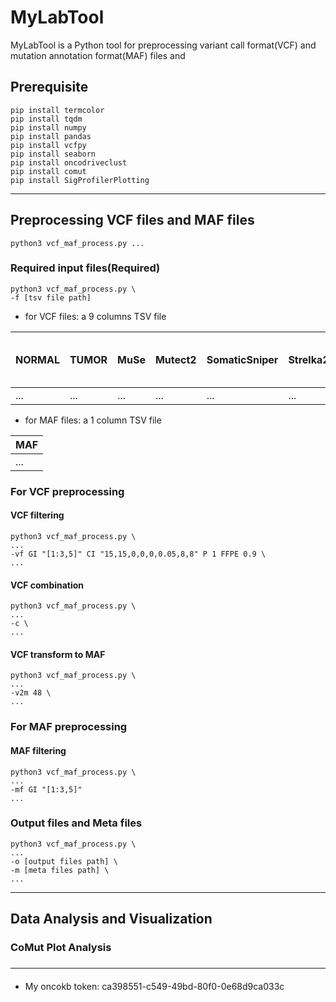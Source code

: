 # MyLabTool
MyLabTool is a Python tool for preprocessing variant call format(VCF) and mutation annotation format(MAF) files and 

## Prerequisite
```shell
pip install termcolor
pip install tqdm
pip install numpy
pip install pandas
pip install vcfpy
pip install seaborn
pip install oncodriveclust
pip install comut
pip install SigProfilerPlotting
```
______

## Preprocessing VCF files and MAF files
```shell
python3 vcf_maf_process.py ...
```
### Required input files(Required)
```shell
python3 vcf_maf_process.py \
-f [tsv file path]
```
- for VCF files: a 9 columns TSV file

| NORMAL | TUMOR | MuSe | Mutect2 | SomaticSniper | Strelka2 | VarScan2 | At Least # CALLS | At Most # REJECT |
| ------ | ----- | ---- | ------- | ------------- | -------- | -------- | ---------------- | ---------------- |
| ...    | ...   | ...  | ...     | ...           | ...      | ...      | ...              | ...              |
- for MAF files: a 1 column TSV file 

| MAF |
| --- |
| ... |

### For VCF preprocessing
#### VCF filtering
```shell
python3 vcf_maf_process.py \
...
-vf GI "[1:3,5]" CI "15,15,0,0,0,0.05,8,8" P 1 FFPE 0.9 \
...
```
#### VCF combination
```shell
python3 vcf_maf_process.py \
...
-c \
...
```
#### VCF transform to MAF 
```shell
python3 vcf_maf_process.py \
...
-v2m 48 \
...
```
### For MAF preprocessing
#### MAF filtering
```shell
python3 vcf_maf_process.py \
...
-mf GI "[1:3,5]"
...
```
### Output files and Meta files
```shell
python3 vcf_maf_process.py \
...
-o [output files path] \
-m [meta files path] \
...
```
______

## Data Analysis and Visualization
### CoMut Plot Analysis
###

______
####
* My oncokb token: ca398551-c549-49bd-80f0-0e68d9ca033c